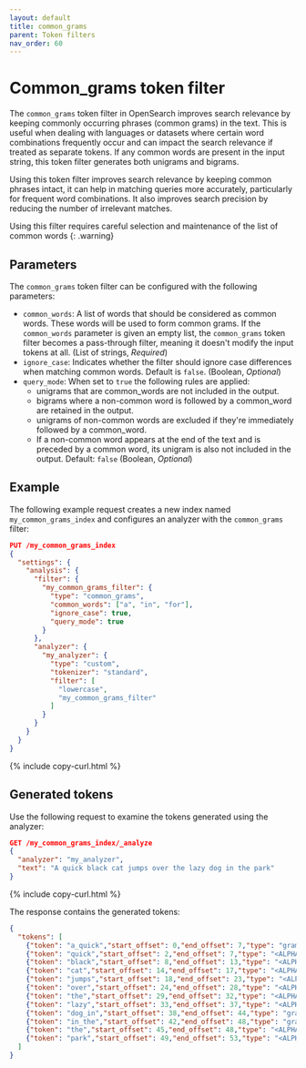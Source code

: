 ```yaml
---
layout: default
title: common_grams
parent: Token filters
nav_order: 60
---
```

<!-- vale off -->
# Common_grams token filter
<!-- vale on -->
The `common_grams` token filter in OpenSearch improves search relevance by keeping commonly occurring phrases (common grams) in the text. This is useful when dealing with languages or datasets where certain word combinations frequently occur and can impact the search relevance if treated as separate tokens. If any common words are present in the input string, this token filter generates both unigrams and bigrams.

Using this token filter improves search relevance by keeping common phrases intact, it can help in matching queries more accurately, particularly for frequent word combinations. It also improves search precision by reducing the number of irrelevant matches.

Using this filter requires careful selection and maintenance of the list of common words
{: .warning}

## Parameters

The `common_grams` token filter can be configured with the following parameters:

- `common_words`: A list of words that should be considered as common words. These words will be used to form common grams. If the `common_words` parameter is given an empty list, the `common_grams` token filter becomes a pass-through filter, meaning it doesn't modify the input tokens at all. (List of strings, _Required_)
- `ignore_case`: Indicates whether the filter should ignore case differences when matching common words. Default is `false`. (Boolean, _Optional_)
- `query_mode`: When set to `true` the following rules are applied:
  - unigrams that are common_words are not included in the output.
  - bigrams where a non-common word is followed by a common_word are retained in the output.
  - unigrams of non-common words are excluded if they're immediately followed by a common_word.
  - If a non-common word appears at the end of the text and is preceded by a common word, its unigram is also not included in the output. 
  Default: `false` (Boolean, _Optional_)


## Example

The following example request creates a new index named `my_common_grams_index` and configures an analyzer with the `common_grams` filter:

```json
PUT /my_common_grams_index
{
  "settings": {
    "analysis": {
      "filter": {
        "my_common_grams_filter": {
          "type": "common_grams",
          "common_words": ["a", "in", "for"],
          "ignore_case": true,
          "query_mode": true
        }
      },
      "analyzer": {
        "my_analyzer": {
          "type": "custom",
          "tokenizer": "standard",
          "filter": [
            "lowercase",
            "my_common_grams_filter"
          ]
        }
      }
    }
  }
}
```
{% include copy-curl.html %}

## Generated tokens

Use the following request to examine the tokens generated using the analyzer:

```json
GET /my_common_grams_index/_analyze
{
  "analyzer": "my_analyzer",
  "text": "A quick black cat jumps over the lazy dog in the park"
}
```
{% include copy-curl.html %}

The response contains the generated tokens:

```json
{
  "tokens": [
    {"token": "a_quick","start_offset": 0,"end_offset": 7,"type": "gram","position": 0},
    {"token": "quick","start_offset": 2,"end_offset": 7,"type": "<ALPHANUM>","position": 1},
    {"token": "black","start_offset": 8,"end_offset": 13,"type": "<ALPHANUM>","position": 2},
    {"token": "cat","start_offset": 14,"end_offset": 17,"type": "<ALPHANUM>","position": 3},
    {"token": "jumps","start_offset": 18,"end_offset": 23,"type": "<ALPHANUM>","position": 4},
    {"token": "over","start_offset": 24,"end_offset": 28,"type": "<ALPHANUM>","position": 5},
    {"token": "the","start_offset": 29,"end_offset": 32,"type": "<ALPHANUM>","position": 6},
    {"token": "lazy","start_offset": 33,"end_offset": 37,"type": "<ALPHANUM>","position": 7},
    {"token": "dog_in","start_offset": 38,"end_offset": 44,"type": "gram","position": 8},
    {"token": "in_the","start_offset": 42,"end_offset": 48,"type": "gram","position": 9},
    {"token": "the","start_offset": 45,"end_offset": 48,"type": "<ALPHANUM>","position": 10},
    {"token": "park","start_offset": 49,"end_offset": 53,"type": "<ALPHANUM>","position": 11}
  ]
}
```

